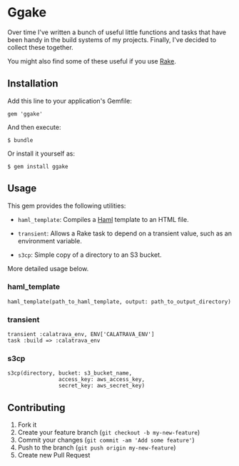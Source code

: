# Ggake

Over time I've written a bunch of useful little functions and tasks
that have been handy in the build systems of my projects. Finally,
I've decided to collect these together.

You might also find some of these useful if you use
[Rake](http://rake.rubyforge.org/).

## Installation

Add this line to your application's Gemfile:

    gem 'ggake'

And then execute:

    $ bundle

Or install it yourself as:

    $ gem install ggake

## Usage

This gem provides the following utilities:

* `haml_template`: Compiles a [Haml](http://haml.info/) template to an
  HTML file.
  
* `transient`: Allows a Rake task to depend on a transient value,
  such as an environment variable.
  
* `s3cp`: Simple copy of a directory to an S3 bucket.

More detailed usage below.

### haml_template

    haml_template(path_to_haml_template, output: path_to_output_directory)

### transient

    transient :calatrava_env, ENV['CALATRAVA_ENV']
    task :build => :calatrava_env

### s3cp

    s3cp(directory, bucket: s3_bucket_name,
                    access_key: aws_access_key,
                    secret_key: aws_secret_key)

## Contributing

1. Fork it
2. Create your feature branch (`git checkout -b my-new-feature`)
3. Commit your changes (`git commit -am 'Add some feature'`)
4. Push to the branch (`git push origin my-new-feature`)
5. Create new Pull Request
